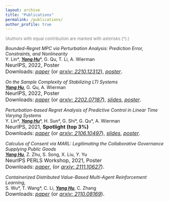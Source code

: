 ```yaml
---
layout: archive
title: "Publications"
permalink: /publications/
author_profile: true
---
```


<span style="font-size:13px;color:gray">(Authors with equal contribution are marked with asterisks (*).)</span>

*Bounded-Regret MPC via Perturbation Analysis: Prediction Error, Constraints, and Nonlinearity*  
Y. Lin\*, <u><b><i>Yang Hu</i></b></u>\*, G. Qu, T. Li, A. Wierman  
<span style="font-size:16px">NeurIPS, 2022, Poster</span>  
<span style="font-size:16px">Downloads: [*paper*](/files/papers/2022A_NeurIPS'22_MPC_perturbation-based_pipeline.pdf) (or [*arxiv: 2210.12312*](https://arxiv.org/abs/2210.12312)), [*poster*](/files/slides/2022A_NeurIPS'22_MPC_perturbation-based_pipeline_poster.pdf).</span>  

*On the Sample Complexity of Stabilizing LTI Systems*  
<u><b><i>Yang Hu</i></b></u>, G. Qu, A. Wierman  
<span style="font-size:16px">NeurIPS, 2022, Poster</span>  
<span style="font-size:16px">Downloads: [*paper*](/files/papers/2021B_NeurIPS'22_LTI_stabilizing_complexity.pdf) (or [*arxiv: 2202.07187*](https://arxiv.org/abs/2202.07187)), [*slides*](/files/slides/2021B_NeurIPS'22_LTI_stabilizing_complexity_slides.pdf), [*poster*](/files/slides/2021B_NeurIPS'22_LTI_stabilizing_complexity_poster.pdf).</span>

*Perturbation-based Regret Analysis of Predictive Control in Linear Time Varying Systems*  
Y. Lin\*, <u><b><i>Yang Hu</i></b></u>\*, H. Sun\*, G. Shi\*, G. Qu\*, A. Wierman  
<span style="font-size:16px">NeurIPS, 2021, **Spotlight (top 3%)**</span>  
<span style="font-size:16px">Downloads: [*paper*](/files/papers/2021A_NeurIPS'21_MPC_regret_analysis.pdf) (or [*arxiv: 2106.10497*](https://arxiv.org/abs/2106.10497)), [*slides*](/files/slides/2021A_MPC_regret_analysis_slides.pdf), [*poster*](/files/slides/2021A_MPC_regret_analysis_poster.pdf).</span>

*Calculus of Consent via MARL: Legitimating the Collaborative Governance Supplying Public Goods*  
<u><b><i>Yang Hu</i></b></u>, Z. Zhu, S. Song, X. Liu, Y. Yu  
<span style="font-size:16px">NeurIPS PERLS Workshop, 2021, Poster</span>  
<span style="font-size:16px">Downloads: [*paper*](/files/papers/2021_PERLS'21_COVID19_MARL.pdf), (or [*arxiv: 2111.10627*](https://arxiv.org/abs/2111.10627)).</span>

*Containerized Distributed Value-Based Multi-Agent Reinforcement Learning,*  
S. Wu\*, T. Wang\*, C. Li, <u><b><i>Yang Hu</i></b></u>, C. Zhang  
<span style="font-size:16px">Downloads: [*paper*](/files/papers/2021_distributed_MARL_framework.pdf) (or [*arxiv: 2110.08169*](https://arxiv.org/abs/2110.08169)).</span>